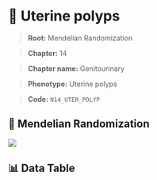 # 🧪 Uterine polyps

> **Root:** Mendelian Randomization

> **Chapter:** 14  

> **Chapter name:** Genitourinary

> **Phenotype:** Uterine polyps  

> **Code:** `N14_UTER_POLYP`

## 🧬 Mendelian Randomization  

<img src="/MR/Figures/Forward/N14_UTER_POLYP.png"/>

## 📊 Data Table

<CsvTableMRF src="/MR_Data/Forward/N14_UTER_POLYP.csv"/>
